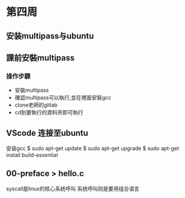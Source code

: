 # 第四周
## 安装multipass与ubuntu
## 課前安裝multipass

### 操作步驟
* 安裝multipass
* 確認multipass可以執行,並在裡面安裝gcc   
* clone老師的gitlab    
* cd到要執行的資料夾即可執行

## VScode 连接至ubuntu
安装gcc
$ sudo apt-get update
$ sudo apt-get upgrade
$ sudo apt-get install build-essential


## 00-preface > hello.c
syscall是linux的核心系统呼叫
系统呼叫则是要用组合语言


